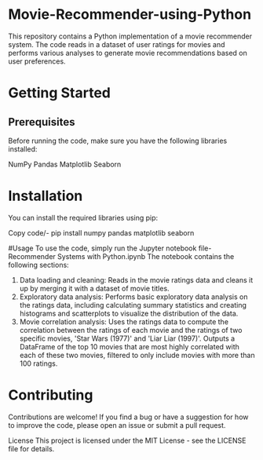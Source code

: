 # Movie-Recommender-using-Python

This repository contains a Python implementation of a movie recommender system. The code reads in a dataset of user ratings for movies and performs 
various analyses to generate movie recommendations based on user preferences.

# Getting Started
## Prerequisites
Before running the code, make sure you have the following libraries installed:

NumPy
Pandas
Matplotlib
Seaborn

# Installation

You can install the required libraries using pip:

Copy code/-
pip install numpy pandas matplotlib seaborn

#Usage
To use the code, simply run the Jupyter notebook file- Recommender Systems with Python.ipynb
The notebook contains the following sections:

1. Data loading and cleaning: Reads in the movie ratings data and cleans it up by merging it with a dataset of movie titles.
2. Exploratory data analysis: Performs basic exploratory data analysis on the ratings data, including calculating summary statistics and
   creating histograms and scatterplots to visualize the distribution of the data.
3. Movie correlation analysis: Uses the ratings data to compute the correlation between the ratings of each movie and the ratings of
   two specific movies, 'Star Wars (1977)' and 'Liar Liar (1997)'. Outputs a DataFrame of the top 10 movies that
   are most highly correlated with each of these two movies, filtered to only include movies with more than 100 ratings.
    
# Contributing
Contributions are welcome! If you find a bug or have a suggestion for how to improve the code, please open an issue or submit a pull request.

License
This project is licensed under the MIT License - see the LICENSE file for details.
